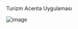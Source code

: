 Turizm Acenta Uygulaması

![image](https://github.com/BurcakOzturk/TourismAgency/assets/159647466/1977b607-a1db-4dae-9846-715cfb6a72cd)

